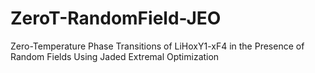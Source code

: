 # ZeroT-RandomField-JEO
Zero-Temperature Phase Transitions of LiHoxY1-xF4 in the Presence of Random Fields Using Jaded Extremal Optimization
